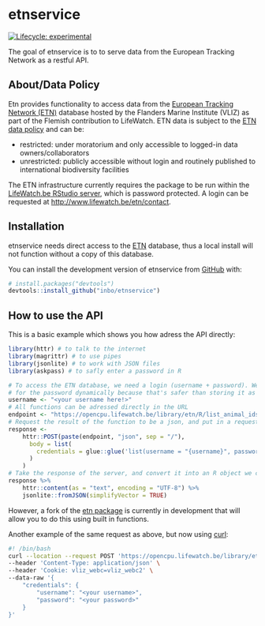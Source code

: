 
<!-- README.md is generated from README.Rmd. Please edit that file -->

# etnservice

<!-- badges: start -->

[![Lifecycle:
experimental](https://img.shields.io/badge/lifecycle-experimental-orange.svg)](https://lifecycle.r-lib.org/articles/stages.html#experimental)
<!-- badges: end -->

The goal of etnservice is to to serve data from the European Tracking
Network as a restful API.

## About/Data Policy

Etn provides functionality to access data from the [European Tracking
Network (ETN)](http://www.lifewatch.be/etn/) database hosted by the
Flanders Marine Institute (VLIZ) as part of the Flemish contribution to
LifeWatch. ETN data is subject to the [ETN data
policy](http://www.lifewatch.be/etn/assets/docs/ETN-DataPolicy.pdf) and
can be:

  - restricted: under moratorium and only accessible to logged-in data
    owners/collaborators
  - unrestricted: publicly accessible without login and routinely
    published to international biodiversity facilities

The ETN infrastructure currently requires the package to be run within
the [LifeWatch.be RStudio server](http://rstudio.lifewatch.be/), which
is password protected. A login can be requested at
<http://www.lifewatch.be/etn/contact>.

## Installation

etnservice needs direct access to the [ETN](https://lifewatch.be/etn/)
database, thus a local install will not function without a copy of this
database.

You can install the development version of etnservice from
[GitHub](https://github.com/) with:

``` r
# install.packages("devtools")
devtools::install_github("inbo/etnservice")
```

## How to use the API

This is a basic example which shows you how adress the API directly:

``` r
library(httr) # to talk to the internet
library(magrittr) # to use pipes
library(jsonlite) # to work with JSON files
library(askpass) # to safly enter a password in R

# To access the ETN database, we need a login (username + password). We'll ask
# for the password dynamically because that's safer than storing it as an object
username <- "<your username here!>"
# All functions can be adressed directly in the URL
endpoint <- "https://opencpu.lifewatch.be/library/etn/R/list_animal_ids"
# Request the result of the function to be a json, and put in a request
response <-
    httr::POST(paste(endpoint, "json", sep = "/"),
      body = list(
        credentials = glue::glue('list(username = "{username}", password = "{askpass::askpass()}")')
      )
    )
# Take the response of the server, and convert it into an R object we can use
response %>%
    httr::content(as = "text", encoding = "UTF-8") %>%
    jsonlite::fromJSON(simplifyVector = TRUE)
```

However, a fork of the [etn package](https://github.com/inbo/etn) is
currently in development that will allow you to do this using built in
functions.

Another example of the same request as above, but now using
[curl](https://curl.se/):

``` bash
#! /bin/bash
curl --location --request POST 'https://opencpu.lifewatch.be/library/etnservice/R/list_animal_ids/json' \
--header 'Content-Type: application/json' \
--header 'Cookie: vliz_webc=vliz_webc2' \
--data-raw '{
    "credentials": {
        "username": "<your username>",
        "password": "<your password>"
    }
}'
```
